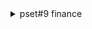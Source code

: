 <details>
  <summary>pset#9 finance</summary>
`official order`
- [x] sql
- [x] register
  - [x] register.html
- [x] quote
  - [x] quote.html 
  - [x] quoted.html
- [x] buy
  - [x] buy.html
  - [x] ~~expected to find "112.00" in page~~
- [x] index
  - [x] index.html
- [ ] sell
  - [x] sell.html
- [x] history
  - [x] history.html
</details>
